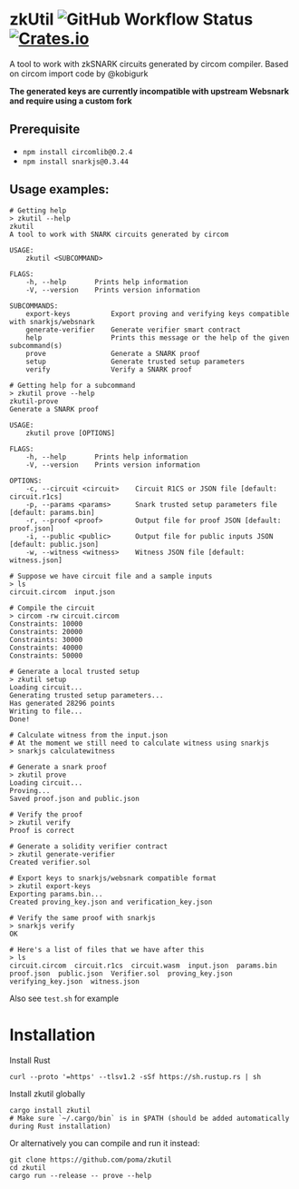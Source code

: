 # zkUtil ![GitHub Workflow Status](https://img.shields.io/github/workflow/status/poma/zkutil/Rust) [![Crates.io](https://img.shields.io/crates/v/zkutil.svg)](https://crates.io/crates/zkutil)

A tool to work with zkSNARK circuits generated by circom compiler. Based on circom import code by @kobigurk

**The generated keys are currently incompatible with upstream Websnark and require using a custom fork** 

## Prerequisite
+ `npm install circomlib@0.2.4`
+ `npm install snarkjs@0.3.44`

## Usage examples:

```shell script
# Getting help
> zkutil --help
zkutil
A tool to work with SNARK circuits generated by circom

USAGE:
    zkutil <SUBCOMMAND>

FLAGS:
    -h, --help       Prints help information
    -V, --version    Prints version information

SUBCOMMANDS:
    export-keys          Export proving and verifying keys compatible with snarkjs/websnark
    generate-verifier    Generate verifier smart contract
    help                 Prints this message or the help of the given subcommand(s)
    prove                Generate a SNARK proof
    setup                Generate trusted setup parameters
    verify               Verify a SNARK proof

# Getting help for a subcommand
> zkutil prove --help
zkutil-prove
Generate a SNARK proof

USAGE:
    zkutil prove [OPTIONS]

FLAGS:
    -h, --help       Prints help information
    -V, --version    Prints version information

OPTIONS:
    -c, --circuit <circuit>    Circuit R1CS or JSON file [default: circuit.r1cs]
    -p, --params <params>      Snark trusted setup parameters file [default: params.bin]
    -r, --proof <proof>        Output file for proof JSON [default: proof.json]
    -i, --public <public>      Output file for public inputs JSON [default: public.json]
    -w, --witness <witness>    Witness JSON file [default: witness.json]

# Suppose we have circuit file and a sample inputs
> ls
circuit.circom  input.json

# Compile the circuit
> circom -rw circuit.circom
Constraints: 10000
Constraints: 20000
Constraints: 30000
Constraints: 40000
Constraints: 50000

# Generate a local trusted setup
> zkutil setup
Loading circuit...
Generating trusted setup parameters...
Has generated 28296 points
Writing to file...
Done!

# Calculate witness from the input.json
# At the moment we still need to calculate witness using snarkjs
> snarkjs calculatewitness

# Generate a snark proof
> zkutil prove
Loading circuit...
Proving...
Saved proof.json and public.json

# Verify the proof
> zkutil verify
Proof is correct

# Generate a solidity verifier contract
> zkutil generate-verifier
Created verifier.sol

# Export keys to snarkjs/websnark compatible format
> zkutil export-keys
Exporting params.bin...
Created proving_key.json and verification_key.json

# Verify the same proof with snarkjs
> snarkjs verify
OK

# Here's a list of files that we have after this
> ls
circuit.circom  circuit.r1cs  circuit.wasm  input.json  params.bin  proof.json  public.json  Verifier.sol  proving_key.json  verifying_key.json  witness.json
```

Also see `test.sh` for example

# Installation

Install Rust

```shell script
curl --proto '=https' --tlsv1.2 -sSf https://sh.rustup.rs | sh
```

Install zkutil globally

```shell script
cargo install zkutil
# Make sure `~/.cargo/bin` is in $PATH (should be added automatically during Rust installation)
```

Or alternatively you can compile and run it instead:

```shell script
git clone https://github.com/poma/zkutil
cd zkutil
cargo run --release -- prove --help
```
